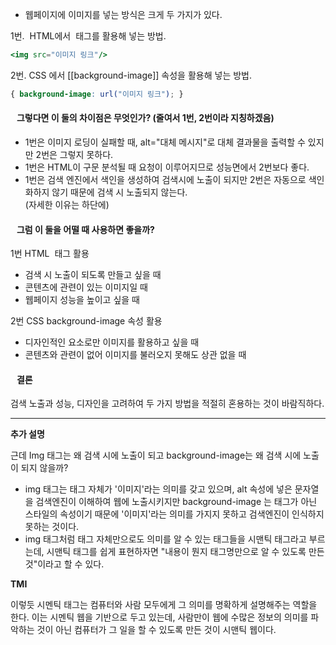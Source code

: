 - 웹페이지에 이미지를 넣는 방식은 크게 두 가지가 있다.

1번.  HTML에서 <img /> 태그를 활용해 넣는 방법.

```jsx
<img src="이미지 링크"/>​
```

2번. CSS 에서 [[background-image]] 속성을 활용해 넣는 방법.

```css
{ background-image: url("이미지 링크"); }​
```

####    **그렇다면 이 둘의 차이점은 무엇인가? (줄여서 1번, 2번이라 지칭하겠음)**

- 1번은 이미지 로딩이 실패할 때, alt="대체 메시지"로 대체 결과물을 출력할 수 있지만 2번은 그렇지 못하다.
- 1번은 HTML이 구문 분석될 때 요청이 이루어지므로 성능면에서 2번보다 좋다.
- 1번은 검색 엔진에서 색인을 생성하여 검색시에 노출이 되지만 2번은 자동으로 색인화하지 않기 때문에 검색 시 노출되지 않는다.  
    (자세한 이유는 하단에)

####    **그럼 이 둘을 어떨 때 사용하면 좋을까?**

1번 HTML <img /> 태그 활용

- 검색 시 노출이 되도록 만들고 싶을 때
- 콘텐츠에 관련이 있는 이미지일 때
- 웹페이지 성능을 높이고 싶을 때

2번 CSS background-image 속성 활용

- 디자인적인 요소로만 이미지를 활용하고 싶을 때
- 콘텐츠와 관련이 없어 이미지를 불러오지 못해도 상관 없을 때

####    **결론**

검색 노출과 성능, 디자인을 고려하여 두 가지 방법을 적절히 혼용하는 것이 바람직하다.

---

**추가 설명**

근데 Img 태그는 왜 검색 시에 노출이 되고 background-image는 왜 검색 시에 노출이 되지 않을까?

- img 태그는 태그 자체가 '이미지'라는 의미를 갖고 있으며, alt 속성에 넣은 문자열을 검색엔진이 이해하여 웹에 노출시키지만 background-image 는 태그가 아닌 스타일의 속성이기 때문에 '이미지'라는 의미를 가지지 못하고 검색엔진이 인식하지 못하는 것이다.
- img 태그처럼 태그 자체만으로도 의미를 알 수 있는 태그들을 시맨틱 태그라고 부르는데, 시맨틱 태그를 쉽게 표현하자면 "내용이 뭔지 태그명만으로 알 수 있도록 만든 것"이라고 할 수 있다.

**TMI**

이렇듯 시멘틱 태그는 컴퓨터와 사람 모두에게 그 의미를 명확하게 설명해주는 역할을 한다. 이는 시멘틱 웹을 기반으로 두고 있는데, 사람만이 웹에 수많은 정보의 의미를 파악하는 것이 아닌 컴퓨터가 그 일을 할 수 있도록 만든 것이 시맨틱 웹이다.